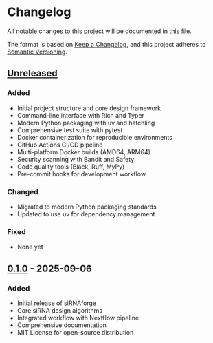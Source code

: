# Changelog

All notable changes to this project will be documented in this file.

The format is based on [Keep a Changelog](https://keepachangelog.com/en/1.0.0/),
and this project adheres to [Semantic Versioning](https://semver.org/spec/v2.0.0.html).

## [Unreleased]

### Added
- Initial project structure and core design framework
- Command-line interface with Rich and Typer
- Modern Python packaging with uv and hatchling
- Comprehensive test suite with pytest
- Docker containerization for reproducible environments
- GitHub Actions CI/CD pipeline
- Multi-platform Docker builds (AMD64, ARM64)
- Security scanning with Bandit and Safety
- Code quality tools (Black, Ruff, MyPy)
- Pre-commit hooks for development workflow

### Changed
- Migrated to modern Python packaging standards
- Updated to use uv for dependency management

### Fixed
- None yet

## [0.1.0] - 2025-09-06

### Added
- Initial release of siRNAforge
- Core siRNA design algorithms
- Integrated workflow with Nextflow pipeline
- Comprehensive documentation
- MIT License for open-source distribution

[Unreleased]: https://github.com/Austin-s-h/sirnaforge/compare/v0.1.0...HEAD
[0.1.0]: https://github.com/Austin-s-h/sirnaforge/releases/tag/v0.1.0
